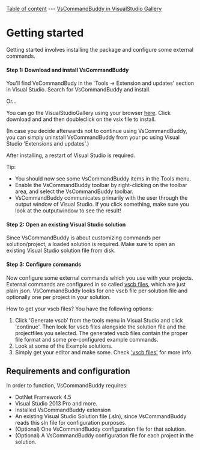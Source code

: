 [Table of content](_toc.md) --- [VsCommandBuddy in VisualStudio Gallery](http://visualstudiogallery.msdn.microsoft.com/f5da988e-2ec1-4061-a569-46d09733c668) 
# Getting started
Getting started involves installing the package and configure some external commands.

#### Step 1: Download and install VsCommandBuddy
You'll find VsCommandBudy in the 'Tools -> Extension and updates' section in Visual Studio. Search for VsCommandBuddy and install.

Or...

You can go the VisualStudioGallery using your browser [here](http://visualstudiogallery.msdn.microsoft.com/f5da988e-2ec1-4061-a569-46d09733c668).
Click download and and then doubleclick on the vsix file to install.

(In case you decide afterwards not to continue using VsCommandBuddy, you can simply uninstall VsCommandBuddy from your pc using Visual Studio 'Extensions and updates'.)

After installing, a restart of Visual Studio is required.

Tip:
* You should now see some VsCommandBuddy items in the Tools menu. 
* Enable the VsCommandBuddy toolbar by right-clicking on the toolbar area, and select the VsCommandBuddy toolbar.
* VsCommandBuddy communicates primarily with the user through the output window of Visual Studio. If you click something, make sure you look at the outputwindow to see the result!


#### Step 2: Open an existing Visual Studio solution
Since VsCommandBuddy is about customizing commands per solution/project, a loaded solution is required. Make sure to open an existing Visual Studio solution file from disk.

#### Step 3: Configure commands
Now configure some external commands which you use with your projects.
External commands are configured in so called [vscb files](vscbfiles.md), which are just plain json. VsCommandBuddy looks for one vscb file per solution file and optionally one per project in your solution.

How to get your vscb files? You have the following options:
1. Click 'Generate vscb' from the tools menu in Visual Studio and click 'continue'. Then look for vscb files alongside the solution file and the 
projectfiles you selected. The generated vscb files contain the proper file format and some pre-configured example commands.
2. Look at some of the Example solutions.
3. Simply get your editor and make some. Check ['vscb files'](vscbfiles.md) for more info.


## Requirements and configuration
In order to function, VsCommandBuddy requires:
- DotNet Framework 4.5
- Visual Studio 2013 Pro and more.
- Installed VsCommandBuddy extension
- An existing Visual Studio Solution file (.sln), since VsCommandBuddy reads this sln file for configuration purposes.
- (Optional) One VsCommandBuddy configuration file for that solution.
- (Optional) A VsCommandBuddy configuration file for each project in the solution.

